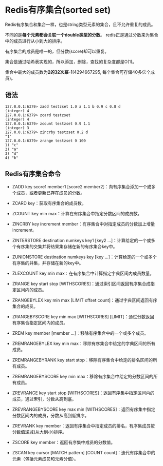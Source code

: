 # Redis有序集合(sorted set)
Redis有序集合和集合一样，也是string类型元素的集合，且不允许重复的成员。

不同的是**每个元素都会关联一个double类型的分数**。
redis正是通过分数来为集合中的成员进行从小到大的排序。

有序集合的成员是唯一的，但分数(score)却可以重复。

集合是通过哈希表实现的，所以添加，删除，查找的复杂度都是O(1)。 

集合中最大的成员数为**2的32次幂-1**(4294967295, 每个集合可存储40多亿个成员)。

## 语法
```
127.0.0.1:6379> zadd testzset 1.0 a 1.1 b 0.9 c 0.8 d
(integer) 4
127.0.0.1:6379> zcard testzset
(integer) 4
127.0.0.1:6379> zcount testzset 0.9 1.1
(integer) 3
127.0.0.1:6379> zincrby testzset 0.2 d
"1"
127.0.0.1:6379> zrange testzset 0 100
1) "c"
2) "a"
3) "d"
4) "b"

```
## Redis有序集合命令
* ZADD key score1 member1 [score2 member2]：向有序集合添加一个或多个成员，或者更新已存在成员的分数。
* ZCARD key：获取有序集合的成员数。
* ZCOUNT key min max：计算在有序集合中指定分数区间的成员数。
* ZINCRBY key increment member：有序集合中对指定成员的分数加上增量increment。

* ZINTERSTORE destination numkeys key1 [key2 ...]：计算给定的一个或多个有序集的交集并将结果集存储在新的有序集合key中。
* ZUNIONSTORE destination numkeys key [key ...]：计算给定的一个或多个有序集的并集，并存储在新的key中。

* ZLEXCOUNT key min max：在有序集合中计算指定字典区间内成员数量。

* ZRANGE key start stop [WITHSCORES]：通过索引区间返回有序集合成指定区间内的成员。
* ZRANGEBYLEX key min max [LIMIT offset count]：通过字典区间返回有序集合的成员。
* ZRANGEBYSCORE key min max [WITHSCORES] [LIMIT]：通过分数返回有序集合指定区间内的成员。

* ZREM key member [member ...]：移除有序集合中的一个或多个成员。
* ZREMRANGEBYLEX key min max：移除有序集合中给定的字典区间的所有成员。
* ZREMRANGEBYRANK key start stop：移除有序集合中给定的排名区间的所有成员。
* ZREMRANGEBYSCORE key min max：移除有序集合中给定的分数区间的所有成员。

* ZREVRANGE key start stop [WITHSCORES]：返回有序集中指定区间内的成员，通过索引，分数从高到底。
* ZREVRANGEBYSCORE key max min [WITHSCORES]：返回有序集中指定分数区间内的成员，分数从高到低排序。
* ZREVRANK key member：返回有序集合中指定成员的排名，有序集成员按分数值递减(从大到小)排序。

* ZSCORE key member：返回有序集中成员的分数值。

* ZSCAN key cursor [MATCH pattern] [COUNT count]：迭代有序集合中的元素（包括元素成员和元素分值）。
